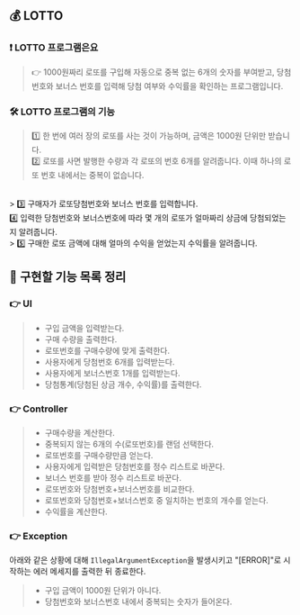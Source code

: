 ## 💰 LOTTO

### ❗ LOTTO 프로그램은요
>👉 1000원짜리 로또를 구입해 자동으로 중복 없는 6개의 숫자를 부여받고, 
당첨 번호와 보너스 번호를 입력해 당첨 여부와 수익률을 확인하는 프로그램입니다. <br>

### 🛠️ LOTTO 프로그램의 기능
>1️⃣ 한 번에 여러 장의 로또를 사는 것이 가능하며, 금액은 1000원 단위만 받습니다.<br>
2️⃣ 로또를 사면 발행한 수량과 각 로또의 번호 6개를 알려줍니다. 이때 하나의 로또 번호 내에서는 중복이 없습니다.
<br>
> 3️⃣ 구매자가 로또당첨번호와 보너스 번호를 입력합니다.<br>
4️⃣ 입력한 당첨번호와 보너스번호에 따라 몇 개의 로또가 얼마짜리 상금에 당첨되었는지 알려줍니다.<br>
> 5️⃣ 구매한 로또 금액에 대해 얼마의 수익을 얻었는지 수익률을 알려줍니다.

## 🚀 구현할 기능 목록 정리

### 👉 UI
> - 구입 금액을 입력받는다.
> - 구매 수량을 출력한다.
> - 로또번호를 구매수량에 맞게 출력한다.
> - 사용자에게 당첨번호 6개를 입력받는다.
> - 사용자에게 보너스번호 1개를 입력받는다.
> - 당첨통계(당첨된 상금 개수, 수익률)를 출력한다.

### 👉 Controller
> - 구매수량을 계산한다.
> - 중복되지 않는 6개의 수(로또번호)를 랜덤 선택한다.
> - 로또번호를 구매수량만큼 얻는다.
> - 사용자에게 입력받은 당첨번호를 정수 리스트로 바꾼다.
> - 보너스 번호를 받아 정수 리스트로 바꾼다.
> - 로또번호와 당첨번호+보너스번호를 비교한다.
> - 로또번호와 당첨번호+보너스번호 중 일치하는 번호의 개수를 얻는다.
> - 수익률을 계산한다.

### 👉 Exception
아래와 같은 상황에 대해 `IllegalArgumentException`을 발생시키고 "[ERROR]"로 시작하는 에러 메세지를 출력한 뒤 종료한다.
> - 구입 금액이 1000원 단위가 아니다.
> - 당첨번호와 보너스번호 내에서 중복되는 숫자가 들어온다.